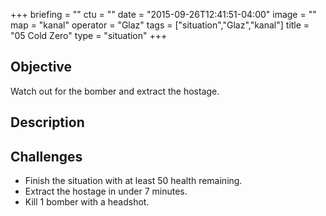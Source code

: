 +++
briefing = ""
ctu = ""
date = "2015-09-26T12:41:51-04:00"
image = ""
map = "kanal"
operator = "Glaz"
tags = ["situation","Glaz","kanal"]
title = "05 Cold Zero"
type = "situation"
+++

<!--more-->

## Objective

Watch out for the bomber and extract the hostage.

## Description


## Challenges

* Finish the situation with at least 50 health remaining.
* Extract the hostage in under 7 minutes.
* Kill 1 bomber with a headshot.
